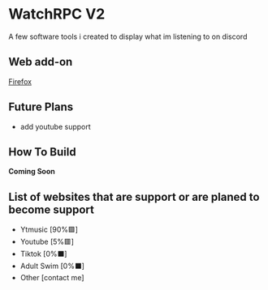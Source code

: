 # WatchRPC V2
A few software tools i created to display what im listening to on discord

## Web add-on
[Firefox](https://addons.mozilla.org/en-US/firefox/addon/watchrpc/)

## Future Plans
- add youtube support

## How To Build
**Coming Soon**

## List of websites that are support or are planed to become support 
- Ytmusic           [90%:green_square:]
- Youtube           [5%:red_square:]
- Tiktok              [0%:black_large_square:]
- Adult Swim     [0%:black_large_square:]
- Other               [contact me]
